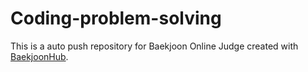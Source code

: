 # Coding-problem-solving
This is a auto push repository for Baekjoon Online Judge created with [BaekjoonHub](https://github.com/BaekjoonHub/BaekjoonHub).

